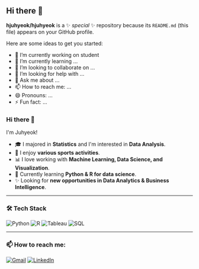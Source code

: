 ## Hi there 👋

**hjuhyeok/hjuhyeok** is a ✨ _special_ ✨ repository because its `README.md` (this file) appears on your GitHub profile.

Here are some ideas to get you started:

- 🔭 I’m currently working on student
- 🌱 I’m currently learning ...
- 👯 I’m looking to collaborate on ...
- 🤔 I’m looking for help with ...
- 💬 Ask me about ...
- 📫 How to reach me: ...
- 😄 Pronouns: ...
- ⚡ Fun fact: ...
### Hi there 👋
I'm Juhyeok! 

- 🎓 I majored in **Statistics** and I'm interested in **Data Analysis**.
- 🏃 I enjoy **various sports activities**.
- 📊 I love working with **Machine Learning, Data Science, and Visualization**.
- 🌱 Currently learning **Python & R for data science**.
- ✨ Looking for **new opportunities in Data Analytics & Business Intelligence**.

---
### 🛠️ Tech Stack 
![Python](https://img.shields.io/badge/Python-3776AB?style=flat-square&logo=Python&logoColor=white)
![R](https://img.shields.io/badge/R-276DC3?style=flat-square&logo=R&logoColor=white)
![Tableau](https://img.shields.io/badge/Tableau-E97627?style=flat-square&logo=Tableau&logoColor=white)
![SQL](https://img.shields.io/badge/SQL-4479A1?style=flat-square&logo=MySQL&logoColor=white)

---
### 📫 How to reach me:
[![Gmail](https://img.shields.io/badge/Gmail-D14836?style=flat-square&logo=Gmail&logoColor=white)](mailto:your-email@gmail.com)
[![LinkedIn](https://img.shields.io/badge/LinkedIn-0077B5?style=flat-square&logo=LinkedIn&logoColor=white)](https://www.linkedin.com/in/yourprofile)

